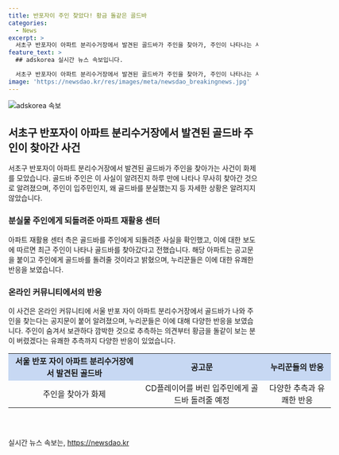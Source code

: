 ```yaml
---
title: 반포자이 주인 찾았다! 황금 돌같은 골드바
categories:
  - News
excerpt: >
  서초구 반포자이 아파트 분리수거장에서 발견된 골드바가 주인을 찾아가, 주인이 나타나는 사건이 화제다. 주인은 알려진 지 하루 만에 무사히 찾아갔지만, 자세한 상황은 알려지지 않았다. 해당 아파트는 골드바 주인을 찾기 위해 공고문을 게시하고, 누리꾼들은 이에 대한 다양한 반응을 보였다. 이에 대한 상세 사항은 계속해서 관심을 모으고 있다.
feature_text: >
  ## adskorea 실시간 뉴스 속보입니다.

  서초구 반포자이 아파트 분리수거장에서 발견된 골드바가 주인을 찾아가, 주인이 나타나는 사건이 화제다. 주인은 알려진 지 하루 만에 무사히 찾아갔지만, 자세한 상황은 알려지지 않았다. 해당 아파트는 골드바 주인을 찾기 위해 공고문을 게시하고, 누리꾼들은 이에 대한 다양한 반응을 보였다. 이에 대한 상세 사항은 계속해서 관심을 모으고 있다.
image: 'https://newsdao.kr/res/images/meta/newsdao_breakingnews.jpg'
---
```


<p><img src="https://newsdao.kr/res/images/meta/newsdao_breakingnews.jpg" alt="adskorea 속보" /></p>

<h2 data-ke-size="size26">서초구 반포자이 아파트 분리수거장에서 발견된 골드바 주인이 찾아간 사건</h2>

<p data-ke-size="size16">서초구 반포자이 아파트 분리수거장에서 발견된 골드바가 주인을 찾아가는 사건이 화제를 모았습니다. 골드바 주인은 이 사실이 알려진지 하루 만에 나타나 무사히 찾아간 것으로 알려졌으며, 주인이 입주민인지, 왜 골드바를 분실했는지 등 자세한 상황은 알려지지 않았습니다.</p>

<h3 data-ke-size="size24">분실물 주인에게 되돌려준 아파트 재활용 센터</h3>

<p data-ke-size="size16">아파트 재활용 센터 측은 골드바를 주인에게 되돌려준 사실을 확인했고, 이에 대한 보도에 따르면 최근 주인이 나타나 골드바를 찾아갔다고 전했습니다. 해당 아파트는 공고문을 붙이고 주인에게 골드바를 돌려줄 것이라고 밝혔으며, 누리꾼들은 이에 대한 유쾌한 반응을 보였습니다.</p>

<h3 data-ke-size="size24">온라인 커뮤니티에서의 반응</h3>

<p data-ke-size="size16">이 사건은 온라인 커뮤니티에 서울 반포 자이 아파트 분리수거장에서 골드바가 나와 주인을 찾는다는 공지문이 붙어 알려졌으며, 누리꾼들은 이에 대해 다양한 반응을 보였습니다. 주인이 숨겨서 보관하다 깜박한 것으로 추측하는 의견부터 황금을 돌같이 보는 분이 버렸겠다는 유쾌한 추측까지 다양한 반응이 있었습니다.</p>

<table style="width: 650px; height: 122px;">
<tbody>
<tr>
<td style="text-align: center; width: 250px; height: 17px; background-color: #c7d8f3;"><b>서울 반포 자이 아파트 분리수거장에서 발견된 골드바</b></td>
<td style="text-align: center; height: 17px; background-color: #c7d8f3;"><b>공고문</b></td>
<td style="text-align: center; height: 17px; background-color: #c7d8f3;"><b>누리꾼들의 반응</b></td>
</tr>
<tr>
<td style="text-align: center; height: 17px;">주인을 찾아가 화제</td>
<td style="text-align: center; height: 17px;">CD플레이어를 버린 입주민에게 골드바 돌려줄 예정</td>
<td style="text-align: center; height: 17px;">다양한 추측과 유쾌한 반응</td>
</tr>
</tbody>
</table>

<p data-ke-size="size16">&nbsp;</p>
실시간 뉴스 속보는, <a href="https://newsdao.kr" rel="dofollow">https://newsdao.kr</a>


